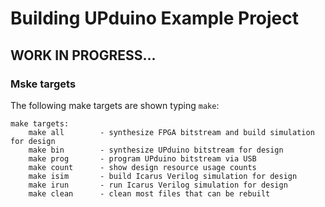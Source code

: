 # Building UPduino Example Project

## WORK IN PROGRESS...

### Mske targets

The following make targets are shown typing `make`:

```plain-text
make targets:
    make all        - synthesize FPGA bitstream and build simulation for design
    make bin        - synthesize UPduino bitstream for design
    make prog       - program UPduino bitstream via USB
    make count      - show design resource usage counts
    make isim       - build Icarus Verilog simulation for design
    make irun       - run Icarus Verilog simulation for design
    make clean      - clean most files that can be rebuilt
```
